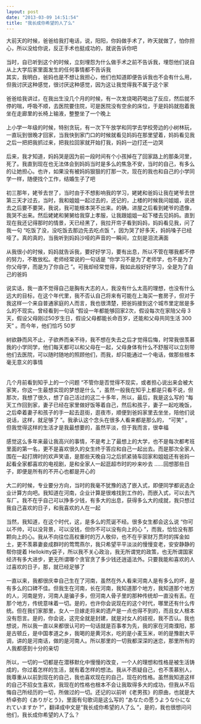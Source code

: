```yaml
---
layout: post
date: "2013-03-09 14:51:54"
title: "我长成你希望的人了么"
---
```


大前天的时候，爸爸给我打电话，说，阳阳，你妈做手术了，昨天就做了，怕你担心，所以没给你说，反正手术也挺成功的，就说告诉你吧  
<br>
当时，自已听到这个的时候，立刻埋怨为什么做手术之前不告诉我，埋怨他们说自从上大学后家里面发生的任何事情都不告诉我  
其实，我明白，爸妈也是不想让我担心，他们也知道即便告诉我也不会有什么用，但我讨厌这种感觉，很讨厌这种感觉，因为这让我觉得我不属于这个家  
<br>
爸爸给我讲过，在我出生没几个月的时候，有一次发烧喝药喝出了反应，然后就不停的喘，呼吸不顺，去医院要住院，可是医院没有空余的床位，于是妈妈就抱着我坐在走廊里的长椅上输液，整整坐了一个晚上  
<br>
上小学一年级的时候，特别贪玩，有一次下午放学和同学去学校旁边的小树林玩，一直玩到很晚才回家，当我快到家门口的时候就看见妈妈在那里望着，妈妈看见我之后一把把我抓过来，把我拉回家就开始打我，妈妈一边打还一边哭  
<br>
后来，我才知道，妈妈哭是因为前一段时间有个小孩掉在了回家路上的那条河里，死了。我直到现在也无法体会到妈妈当时是多么的焦急不安，当时的自己，有多么的让她担心。也许，如果没有被妈妈狠狠的打那一次，现在的我也和自己的小学同学一样，随便找个工作，结婚生子了吧  
<br>
初三那年，姥爷去世了，当时由于不想影响我的学习，姥姥和爸妈让我在姥爷去世第三天才过去，当时，我和姐姐一起过去的，还记的，上楼的时候我问姐姐，说进去之后要不要哭，我说，我可能根本哭不出来。的确，进屋之后看到姥爷的遗像，我哭不出来。然后姥姥和舅舅给我穿上孝服，让我跟姐姐一起下楼去见妈妈。直到现在我还记得那时的情景，天已经黑了，我拉开帘子看到妈妈，妈妈看见我，问了我一句 “吃饭了没，没吃饭去那边先去吃点饭 ”，因为哭了好多天，妈妈嗓子已经哑了。真的真的，当我听到妈妈沙哑的声音的一瞬间，立刻是泪流满面  
<br>
从我很小的时候，妈妈就告诉我，要好好学习，要有出息，所以不管在哪我都不停的努力，不敢放松。老师经常说的一句话是 “你学习不是为了老师学，也不是为了你父母学，而是为了你自己 ”。可我却经常觉得，我如此般好好学习，全是为了自己的爸妈  
<br>
说实话，我一直不觉得自己是胸有大志的人，我没有什么太高的理想，也没有什么远大的目标，在这个年代里，我不否认自己将来有可能在上海买一套房子，但对于我这样一个来自普通家庭的人而言，我也很清楚，把爸妈接到这个城市里定居是多么的不现实。曾经看到一句话 “假设一年都能够回家2次，假设每次在家陪父母 3天，假设父母刚过50岁生日，假设父母都能长命百岁，还能和父母共同生活 300天” 。而今年，他们恰巧 50岁  
<br>
树欲静而风不止，子欲养而亲不待，我不想在失去之后才觉得后悔，时常我很羡慕我的小学同学，他们每天都可以和父母在一起，父母身体有什么不舒服可以立刻带他们去医院，可以随时随地的照顾他们，而我，却只能通过一个电话，做那些根本毫无意义的事情  
<br>
<br>
几个月前看到知乎上的一个问题 “不管你是否觉得不现实，或者担心说出来会被大家笑，你这一生最想实现的梦想是什么 ”，虽然一般我在知乎上都是只看不说，但那次，我想了很久，想了自己活过的这二十多年，所以，最后，我是这么写的 “每天工作回到家，妻子已经在家里做好饭等着自己，然后和孩子，妻子一起吃晚饭，之后牵着妻子和孩子的手一起去逛街，逛夜市，顺便到爸妈家里去坐坐，陪他们说说话，这样，就足够了 ”。我承认这个念头在很多人看来都是那么的， “可笑” 。但我觉得这样的生活才是我最想要的，虽然平淡，但于我而言，很幸福  
<br>
感觉这么多年来最让我高兴的事情，不是考上了最想上的大学，也不是每次都考班里面的第一名，更不是喜欢很久的女生终于答应和自己一起出去。而是那次全家人围在一起打牌时的欢声笑语，是那些天晚自习之后抓紧骑车回家和姐姐还有爸妈一起看全家都喜欢的电视剧，是和全家人一起逛超市时的吵来吵去 ……回想那些日子，即便是所有的不开心也都是开心的  
<br>
大二的时候，专业要分方向，当时的我毫不犹豫的选了嵌入式，即便同学都说选企业计算方向吧。我知道在河南，企业计算是很难找到工作的，而嵌入式，可以去汽车厂。我不在乎自己可以挣多少钱，有多大的出息，获得多么大的成就，我只想过我自己喜欢的日子，和我喜欢的人在一起  
<br>
当然，我知道，在这个时代，这，是多么的荒诞不经。很多女生都会这么说 “你可以不帅，可以没背景，可以没钱，但你不可以没有向上的心 ”，而我，恰恰没有那颗向上的心。我从不向往位高权重时的万人敬仰，也不在乎家财万贯时的挥金如土，更不羡慕妻妾成群时的莺莺燕尔，我只希望平平淡淡的慢慢变老，安安静静的帮你提着 Hellokitty袋子，所以我不关心政治，我无所谓党的政策，也无所谓国家经济有多大进步，更无所谓哪个贪官贪了多少钱还逍遥法外。只要我能和喜欢的人过喜欢的日子，那，就已经足够了  
<br>
一直以来，我都很庆幸自己生在了河南，虽然在外人看来河南人是有多么的坏，是有多么的口碑不佳。但我生在河南，长在河南，我知道那个地方，我知道那个地方的人，河南是穷，河南人是骗子多，但河南人骨子里的那种传统却一直没有丢。在那个地方，传统意味着一切。是的，也许你会说现在的这个时代，哪里还有什么传统。但在我们家那里，女人一旦嫁走将来的遗产是一点也得不到的，而且女人根本没有怨言。是的，你会说，这完全就是封建，就是对女人的歧视，我不否认。我也想说，所以我一直以来都很认可的一句话就是百事孝为先，我的家在河南濮阳，那是古顿丘，是中国孝道之乡，我喝的是黄河水，吃的是小麦玉米，听的是豫剧大平调，讲的是河南话，做的是河南人。所以那里的一切我都深深的迷恋，那里所有的人我都感到十分的亲切  
<br>
所以，一切的一切都是在潜移默化中慢慢的改变，一个人的理想和性格是被生活铸成的，你过着怎样的生活，就有着怎样的想法。我从不质疑自己，也不羡慕别人，我尊重从以前到现在的自己，我也喜欢现在的自己，现在的性格。虽然我知道这样的自己不招女生喜欢，我现在的性格也根本不会让我取得多大的成功，但我从不后悔自己所经历的一切，所做过的一切。还记的以前听《老男孩》的原曲，也就是大桥卓弥的《ありがとう》，里面有句歌词是这么写的 “あなたの愿うような仆になれていますか ?”，翻译成中文是“我长成你希望的人了么 ”，是的，我也很想问问他们，我长成你希望的人了么？